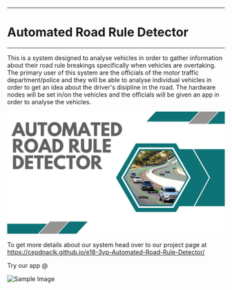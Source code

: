 ___
# Automated Road Rule Detector
___

This is a system designed to analyse vehicles in order to gather information about their road rule breakings specifically when vehicles are overtaking. The primary user of this system are the officials of the motor traffic department/police and they will be able to analyse individual vehicles in order to get an idea about the driver's disipline in the road. The hardware nodes will be set in/on the vehicles and the officials will be given an app in order to analyse the vehicles.

![Sample Image](./cover.jpg)

To get more details about our system head over to our project page at https://cepdnaclk.github.io/e18-3yp-Automated-Road-Rule-Detector/


Try our app @

![Sample Image](./app_apk.jpg)
